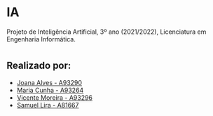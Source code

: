 # IA
Projeto de Inteligência Artificial, 3º ano (2021/2022), Licenciatura em Engenharia Informática.

# 
## Realizado por:
- [Joana Alves - A93290](https://github.com/marshaia)   
- [Maria Cunha - A93264](https://github.com/stellaechild)
- [Vicente Moreira - A93296](https://github.com/VicShadow)
- [Samuel Lira - A81667](https://github.com/sdasl03)